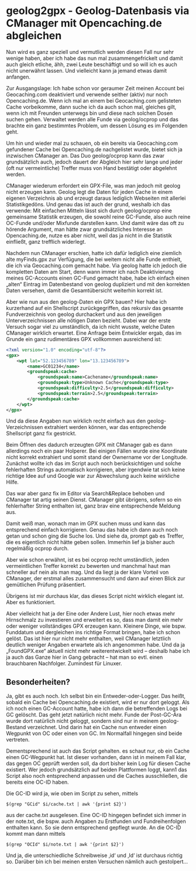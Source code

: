 geolog2gpx - Geolog-Datenbasis via CManager mit Opencaching.de abgleichen
=========================================================================

Nun wird es ganz speziell und vermutlich werden diesen Fall nur sehr wenige haben,
aber ich habe das nun mal zusammengefrickelt und damit auch gleich etliche, ähh,
zwei Leute beschäftigt und so will ich es auch nicht unerwähnt lassen. Und
vielleicht kann ja jemand etwas damit anfangen.

Zur Ausgangslage: Ich habe schon vor geraumer Zeit meinen Account bei
Geocaching.com deaktiviert und verwende seither (aktiv) nur noch Opencaching.de.
Wenn ich mal an einem bei Geocaching.com gelisteten Cache vorbeikomme, dann suche
ich da auch schon mal, gleiches gilt, wenn ich mit Freunden unterwegs bin und
diese nach solchen Dosen suchen gehen. Verwaltet werden alle Funde via
geolog/ocprop und das brachte ein ganz bestimmtes Problem, um dessen Lösung es im
Folgenden geht.

Um hin und wieder mal zu schauen, ob ein bereits via Geocaching.com gefundener
Cache bei Opencaching.de nachgelistet wurde, bietet sich ja inzwischen CManager an.
Das Duo geolog/ocprop kann das zwar grundsätzlich auch, jedoch dauert der Abgleich
hier sehr lange und jeder (oft nur vermeintliche) Treffer muss von Hand bestätigt
oder abgelehnt werden.

CManager wiederum erfordert ein GPX-File, was man jedoch mit geolog nicht erzeugen
kann. Geolog legt die Daten für jeden Cache in einem eigenen Verzeichnis ab und
erzeugt daraus lediglich Webseiten mit allerlei Statistikgedöns. Und genau das ist
auch der grund, weshalb ich das verwende: Mit einfachen Mitteln lässt sich durch
geolog/ocprop eine gemeinsame Statistik erzeugen, die sowohl reine GC-Funde, also
auch reine OC-Funde und/oder Mixfunde darstellen kann. Und damit wäre das oft zu
hörende Argument, man hätte zwar grundsätzliches Interesse an Opencaching.de, nutze
es aber nicht, weil das ja nicht in die Statistik einfließt, ganz trefflich widerlegt.

Nachdem nun CManager erschien, hatte ich dafür lediglich eine ziemlich alte
myFinds.gpx zur Verfügung, die bei weitem nicht alle Funde enthielt, die ich via
Geocaching.com gemacht habe. Via geolog hatte ich jedoch die kompletten Daten am Start,
denn wann immer ich nach Deaktivierung meines GC-Accounts einen GC-Fund gemacht habe,
habe ich einfach einen „alten“ Eintrag im Datenbestand von geolog dupliziert und mit
den korrekten Daten versehen, damit die Gesamtübersicht weiterhin korrekt ist.

Aber wie nun aus den geolog-Daten ein GPX bauen? Hier habe ich kurzerhand auf ein
Shellscript zurückgegriffen, das rekursiv das gesamte Fundverzeichnis von geolog
durchackert und aus den jeweiligen Unterverzeichnissen alle nötigen Daten bezieht. Dabei
war der erste Versuch sogar viel zu umständlich, da ich nicht wusste, welche Daten
CManager wirklich erwartet. Eine Anfrage beim Entwickler ergab, das im Grunde ein ganz
rudimentäres GPX vollkommen ausreichend ist:

```xml
<?xml version="1.0" encoding="utf-8"?>
<gpx>
    <wpt lat="52.123456789" lon="13.123456789">
        <name>GC01234</name>
        <groundspeak:cache>
            <groundspeak:name>Cachename</groundspeak:name>
            <groundspeak:type>Unknown Cache</groundspeak:type>
            <groundspeak:difficulty>2.5</groundspeak:difficulty>
            <groundspeak:terrain>2.5</groundspeak:terrain>
        </groundspeak:cache>
    </wpt>
</gpx>
```

Und da diese Angaben nun wirklich recht einfach aus den geolog-Verzeichnissen extrahiert
werden können, war das entsprechende Shellscript ganz fix gestrickt.

Beim Öffnen des dadurch erzeugten GPX mit CManager gab es dann allerdings noch ein paar
Holperer. Bei einigen Fällen wurde eine Koordinate nicht korrekt extrahiert und somit
stand der Ownername vor der Longitude. Zunächst wollte ich das im Script auch noch
berücksichtigen und solche fehlerhaften Strings automatisch korrigieren, aber irgendwie
tat sich keine richtige Idee auf und Google war zur Abwechslung auch keine wirkliche Hilfe.

Das war aber ganz fix im Editor via Search&Replace behoben und CManager tat artig seinen
Dienst. CManager gibt übrigens, sofern so ein fehlerhafter String enthalten ist, ganz
brav eine entsprechende Meldung aus.

Damit weiß man, wonach man im GPX suchen muss und kann das entsprechend einfach
korrigieren. Genau das habe ich dann auch noch getan und schon ging die Suche los. Und
siehe da, prompt gab es Treffer, die es eigentlich nicht hätte geben sollen. Immerhin
lief ja bisher auch regelmäßig ocprop durch.

Aber wie schon erwähnt, ist es bei ocprop recht umständlich, jeden vermeintlichen
Treffer korrekt zu bewerten und manchmal haut man schneller auf nein als man mag. Und
da liegt ja der klare Vorteil von CManager, der erstmal alles zusammensucht und dann
auf einen Blick zur gemütlichen Prüfung präsentiert.

Übrigens ist mir durchaus klar, das dieses Script nicht wirklich elegant ist. Aber es
funktioniert.

Aber vielleicht hat ja der Eine oder Andere Lust, hier noch etwas mehr Hirnschmalz zu
investieren und erweitert es so, dass man damit ein mehr oder weniger vollständiges
GPX erzeugen kann. Kleinere Dinge, wie bspw. Funddatum und dergleichen ins richtige
Format bringen, habe ich schon gelöst. Das ist hier nur nicht mehr enthalten, weil
CManager letztlich deutlich weniger Angaben erwartete als ich angenommen habe. Und da
ja „FoundGPX.exe“ aktuell nicht mehr weiterentwickelt wird – deshalb habe ich ja auch
das Ganze hier in Gang gebracht – hat man so evtl. einen brauchbaren Nachfolger.
Zumindest für Linuxer.


Besonderheiten?
---------------

Ja, gibt es auch noch. Ich selbst bin ein Entweder-oder-Logger. Das heißt, sobald
ein Cache bei Opencaching.de existiert, wird er nur dort geloggt. Als ich noch einen
GC-Account hatte, habe ich dann die betreffenden Logs bei GC gelöscht. Das geht
jetzt natürlich nicht mehr. Funde der Post-GC-Ära wurde dort natürlich nicht geloggt,
sondern sind nur in meinem geolog-Bestand verzeichnet. Und darin hat ein Cache nun
entweder einen Wegpunkt von OC oder einen von GC. Im Normalfall hingegen sind beide
vertreten.

Dementsprechend ist auch das Script gehalten. es schaut nur, ob ein Cache einen
GC-Wegpunkt hat. Ist dieser vorhanden, dann ist in meinem Fall klar, das gegen OC
geprüft werden soll, da dort bisher kein Log für diesen Cache existiert. Wer jedoch
grundsätzlich auf beiden Plattformen loggt, kann1 das Script also noch entsprechend
anpassen und die Caches ausschließen, die bereits eine OC-ID haben.

Die GC-ID wird ja, wie oben im Script zu sehen, mittels

    $(grep "GCid" $i/cache.txt | awk '{print $2}')

aus der cache.txt ausgelesen. Eine OC-ID hingegen befindet sich immer in der
note.txt, die bspw. auch Angaben zu Erstfunden und Fundreihenfolgen enthalten kann.
So sie denn entsprechend gepflegt wurde. An die OC-ID kommt man dann mittels

    $(grep "OCId" $i/note.txt | awk '{print $2}')

Und ja, die unterschiedliche Schreibweise ‚id‘ und ‚Id‘ ist durchaus richtig so.
Darüber bin ich bei meinen ersten Versuchen nämlich auch gestolpert…
